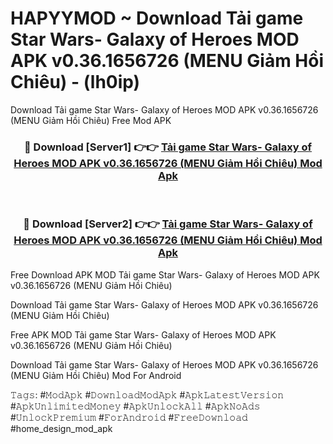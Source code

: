 # HAPYYMOD ~ Download Tải game Star Wars- Galaxy of Heroes MOD APK v0.36.1656726 (MENU Giảm Hồi Chiêu) - (lh0ip)
Download Tải game Star Wars- Galaxy of Heroes MOD APK v0.36.1656726 (MENU Giảm Hồi Chiêu) Free Mod APK

<div align="center">
<h3>🔴 Download [Server1] 👉👉 <a href="https://apk-comot.site?title=Tải_game_Star_Wars-_Galaxy_of_Heroes_MOD_APK_v0.36.1656726_(MENU_Giảm_Hồi_Chiêu)">Tải game Star Wars- Galaxy of Heroes MOD APK v0.36.1656726 (MENU Giảm Hồi Chiêu) Mod Apk</a></h3><br>

<h3>🔴 Download [Server2] 👉👉 <a href="https://apk-comot.site?title=Tải_game_Star_Wars-_Galaxy_of_Heroes_MOD_APK_v0.36.1656726_(MENU_Giảm_Hồi_Chiêu)">Tải game Star Wars- Galaxy of Heroes MOD APK v0.36.1656726 (MENU Giảm Hồi Chiêu) Mod Apk</a></h3>
</div>


Free Download APK MOD Tải game Star Wars- Galaxy of Heroes MOD APK v0.36.1656726 (MENU Giảm Hồi Chiêu)

Download Tải game Star Wars- Galaxy of Heroes MOD APK v0.36.1656726 (MENU Giảm Hồi Chiêu) 

Free APK MOD Tải game Star Wars- Galaxy of Heroes MOD APK v0.36.1656726 (MENU Giảm Hồi Chiêu) 

Download Tải game Star Wars- Galaxy of Heroes MOD APK v0.36.1656726 (MENU Giảm Hồi Chiêu) Mod For Android

𝚃𝚊𝚐𝚜: #𝙼𝚘𝚍𝙰𝚙𝚔 #𝙳𝚘𝚠𝚗𝚕𝚘𝚊𝚍𝙼𝚘𝚍𝙰𝚙𝚔 #𝙰𝚙𝚔𝙻𝚊𝚝𝚎𝚜𝚝𝚅𝚎𝚛𝚜𝚒𝚘𝚗 #𝙰𝚙𝚔𝚄𝚗𝚕𝚒𝚖𝚒𝚝𝚎𝚍𝙼𝚘𝚗𝚎𝚢 #𝙰𝚙𝚔𝚄𝚗𝚕𝚘𝚌𝚔𝙰𝚕𝚕 #𝙰𝚙𝚔𝙽𝚘𝙰𝚍𝚜 #𝚄𝚗𝚕𝚘𝚌𝚔𝙿𝚛𝚎𝚖𝚒𝚞𝚖 #𝙵𝚘𝚛𝙰𝚗𝚍𝚛𝚘𝚒𝚍 #𝙵𝚛𝚎𝚎𝙳𝚘𝚠𝚗𝚕𝚘𝚊𝚍 #home_design_mod_apk